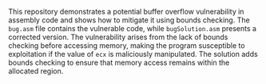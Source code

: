 This repository demonstrates a potential buffer overflow vulnerability in assembly code and shows how to mitigate it using bounds checking.  The `bug.asm` file contains the vulnerable code, while `bugSolution.asm` presents a corrected version.  The vulnerability arises from the lack of bounds checking before accessing memory, making the program susceptible to exploitation if the value of `ecx` is maliciously manipulated. The solution adds bounds checking to ensure that memory access remains within the allocated region.